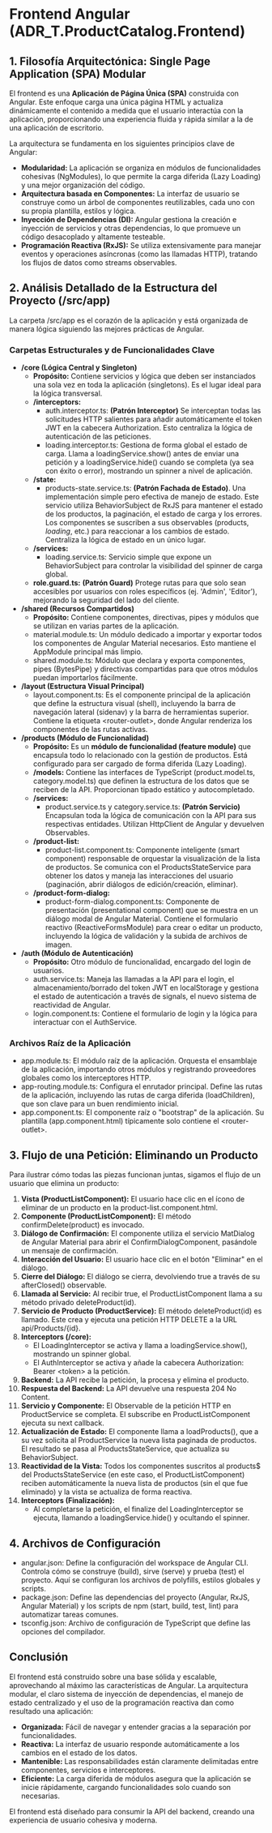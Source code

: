 # **Frontend Angular (ADR\_T.ProductCatalog.Frontend)**

## **1\. Filosofía Arquitectónica: Single Page Application (SPA) Modular**

El frontend es una **Aplicación de Página Única (SPA)** construida con Angular. Este enfoque carga una única página HTML y actualiza dinámicamente el contenido a medida que el usuario interactúa con la aplicación, proporcionando una experiencia fluida y rápida similar a la de una aplicación de escritorio.

La arquitectura se fundamenta en los siguientes principios clave de Angular:

* **Modularidad:** La aplicación se organiza en módulos de funcionalidades cohesivas (NgModules), lo que permite la carga diferida (Lazy Loading) y una mejor organización del código.  
* **Arquitectura basada en Componentes:** La interfaz de usuario se construye como un árbol de componentes reutilizables, cada uno con su propia plantilla, estilos y lógica.  
* **Inyección de Dependencias (DI):** Angular gestiona la creación e inyección de servicios y otras dependencias, lo que promueve un código desacoplado y altamente testeable.  
* **Programación Reactiva (RxJS):** Se utiliza extensivamente para manejar eventos y operaciones asíncronas (como las llamadas HTTP), tratando los flujos de datos como streams observables.

## **2\. Análisis Detallado de la Estructura del Proyecto (/src/app)**

La carpeta /src/app es el corazón de la aplicación y está organizada de manera lógica siguiendo las mejores prácticas de Angular.

### **Carpetas Estructurales y de Funcionalidades Clave**

* **/core (Lógica Central y Singleton)**  
  * **Propósito:** Contiene servicios y lógica que deben ser instanciados una sola vez en toda la aplicación (singletons). Es el lugar ideal para la lógica transversal.  
  * **/interceptors:**  
    * auth.interceptor.ts: **(Patrón Interceptor)** Se interceptan todas las solicitudes HTTP salientes para añadir automáticamente el token JWT en la cabecera Authorization. Esto centraliza la lógica de autenticación de las peticiones.  
    * loading.interceptor.ts: Gestiona de forma global el estado de carga. Llama a loadingService.show() antes de enviar una petición y a loadingService.hide() cuando se completa (ya sea con éxito o error), mostrando un spinner a nivel de aplicación.  
  * **/state:**  
    * products-state.service.ts: **(Patrón Fachada de Estado)**. Una implementación simple pero efectiva de manejo de estado. Este servicio utiliza BehaviorSubject de RxJS para mantener el estado de los productos, la paginación, el estado de carga y los errores. Los componentes se suscriben a sus observables (products$, loading$, etc.) para reaccionar a los cambios de estado. Centraliza la lógica de estado en un único lugar.  
  * **/services:**  
    * loading.service.ts: Servicio simple que expone un BehaviorSubject para controlar la visibilidad del spinner de carga global.  
  * **role.guard.ts:** **(Patrón Guard)** Protege rutas para que solo sean accesibles por usuarios con roles específicos (ej. 'Admin', 'Editor'), mejorando la seguridad del lado del cliente.  
* **/shared (Recursos Compartidos)**  
  * **Propósito:** Contiene componentes, directivas, pipes y módulos que se utilizan en varias partes de la aplicación.  
  * material.module.ts: Un módulo dedicado a importar y exportar todos los componentes de Angular Material necesarios. Esto mantiene el AppModule principal más limpio.  
  * shared.module.ts: Módulo que declara y exporta componentes, pipes (BytesPipe) y directivas compartidas para que otros módulos puedan importarlos fácilmente.  
* **/layout (Estructura Visual Principal)**  
  * layout.component.ts: Es el componente principal de la aplicación que define la estructura visual (shell), incluyendo la barra de navegación lateral (sidenav) y la barra de herramientas superior. Contiene la etiqueta \<router-outlet\>, donde Angular renderiza los componentes de las rutas activas.  
* **/products (Módulo de Funcionalidad)**  
  * **Propósito:** Es un **módulo de funcionalidad (feature module)** que encapsula todo lo relacionado con la gestión de productos. Está configurado para ser cargado de forma diferida (Lazy Loading).  
  * **/models:** Contiene las interfaces de TypeScript (product.model.ts, category.model.ts) que definen la estructura de los datos que se reciben de la API. Proporcionan tipado estático y autocompletado.  
  * **/services:**  
    * product.service.ts y category.service.ts: **(Patrón Servicio)** Encapsulan toda la lógica de comunicación con la API para sus respectivas entidades. Utilizan HttpClient de Angular y devuelven Observables.  
  * **/product-list:**  
    * product-list.component.ts: Componente inteligente (smart component) responsable de orquestar la visualización de la lista de productos. Se comunica con el ProductsStateService para obtener los datos y maneja las interacciones del usuario (paginación, abrir diálogos de edición/creación, eliminar).  
  * **/product-form-dialog:**  
    * product-form-dialog.component.ts: Componente de presentación (presentational component) que se muestra en un diálogo modal de Angular Material. Contiene el formulario reactivo (ReactiveFormsModule) para crear o editar un producto, incluyendo la lógica de validación y la subida de archivos de imagen.  
* **/auth (Módulo de Autenticación)**  
  * **Propósito:** Otro módulo de funcionalidad, encargado del login de usuarios.  
  * auth.service.ts: Maneja las llamadas a la API para el login, el almacenamiento/borrado del token JWT en localStorage y gestiona el estado de autenticación a través de signals, el nuevo sistema de reactividad de Angular.  
  * login.component.ts: Contiene el formulario de login y la lógica para interactuar con el AuthService.

### **Archivos Raíz de la Aplicación**

* app.module.ts: El módulo raíz de la aplicación. Orquesta el ensamblaje de la aplicación, importando otros módulos y registrando proveedores globales como los interceptores HTTP.  
* app-routing.module.ts: Configura el enrutador principal. Define las rutas de la aplicación, incluyendo las rutas de carga diferida (loadChildren), que son clave para un buen rendimiento inicial.  
* app.component.ts: El componente raíz o "bootstrap" de la aplicación. Su plantilla (app.component.html) típicamente solo contiene el \<router-outlet\>.

## **3\. Flujo de una Petición: Eliminando un Producto**

Para ilustrar cómo todas las piezas funcionan juntas, sigamos el flujo de un usuario que elimina un producto:

1. **Vista (ProductListComponent):** El usuario hace clic en el ícono de eliminar de un producto en la product-list.component.html.  
2. **Componente (ProductListComponent):** El método confirmDelete(product) es invocado.  
3. **Diálogo de Confirmación:** El componente utiliza el servicio MatDialog de Angular Material para abrir el ConfirmDialogComponent, pasándole un mensaje de confirmación.  
4. **Interacción del Usuario:** El usuario hace clic en el botón "Eliminar" en el diálogo.  
5. **Cierre del Diálogo:** El diálogo se cierra, devolviendo true a través de su afterClosed() observable.  
6. **Llamada al Servicio:** Al recibir true, el ProductListComponent llama a su método privado deleteProduct(id).  
7. **Servicio de Producto (ProductService):** El método deleteProduct(id) es llamado. Este crea y ejecuta una petición HTTP DELETE a la URL api/Products/{id}.  
8. **Interceptors (/core):**  
   * El LoadingInterceptor se activa y llama a loadingService.show(), mostrando un spinner global.  
   * El AuthInterceptor se activa y añade la cabecera Authorization: Bearer \<token\> a la petición.  
9. **Backend:** La API recibe la petición, la procesa y elimina el producto.  
10. **Respuesta del Backend:** La API devuelve una respuesta 204 No Content.  
11. **Servicio y Componente:** El Observable de la petición HTTP en ProductService se completa. El subscribe en ProductListComponent ejecuta su next callback.  
12. **Actualización de Estado:** El componente llama a loadProducts(), que a su vez solicita al ProductService la nueva lista paginada de productos. El resultado se pasa al ProductsStateService, que actualiza su BehaviorSubject.  
13. **Reactividad de la Vista:** Todos los componentes suscritos al products$ del ProductsStateService (en este caso, el ProductListComponent) reciben automáticamente la nueva lista de productos (sin el que fue eliminado) y la vista se actualiza de forma reactiva.  
14. **Interceptors (Finalización):**  
    * Al completarse la petición, el finalize del LoadingInterceptor se ejecuta, llamando a loadingService.hide() y ocultando el spinner.

## **4\. Archivos de Configuración**

* angular.json: Define la configuración del workspace de Angular CLI. Controla cómo se construye (build), sirve (serve) y prueba (test) el proyecto. Aquí se configuran los archivos de polyfills, estilos globales y scripts.  
* package.json: Define las dependencias del proyecto (Angular, RxJS, Angular Material) y los scripts de npm (start, build, test, lint) para automatizar tareas comunes.  
* tsconfig.json: Archivo de configuración de TypeScript que define las opciones del compilador.

## **Conclusión**

El frontend está construido sobre una base sólida y escalable, aprovechando al máximo las características de Angular. La arquitectura modular, el claro sistema de inyección de dependencias, el manejo de estado centralizado y el uso de la programación reactiva dan como resultado una aplicación:

* **Organizada:** Fácil de navegar y entender gracias a la separación por funcionalidades.  
* **Reactiva:** La interfaz de usuario responde automáticamente a los cambios en el estado de los datos.  
* **Mantenible:** Las responsabilidades están claramente delimitadas entre componentes, servicios e interceptores.  
* **Eficiente:** La carga diferida de módulos asegura que la aplicación se inicie rápidamente, cargando funcionalidades solo cuando son necesarias.

El frontend está diseñado para consumir la API del backend, creando una experiencia de usuario cohesiva y moderna.
